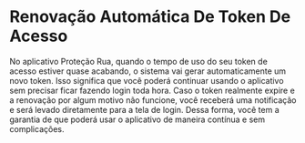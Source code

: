 # Renovação Automática De Token De Acesso

No aplicativo Proteção Rua, quando o tempo de uso do seu token de acesso estiver quase acabando, o sistema vai gerar automaticamente um novo token. Isso significa que você poderá continuar usando o aplicativo sem precisar ficar fazendo login toda hora. Caso o token realmente expire e a renovação por algum motivo não funcione, você receberá uma notificação e será levado diretamente para a tela de login. Dessa forma, você tem a garantia de que poderá usar o aplicativo de maneira contínua e sem complicações.

